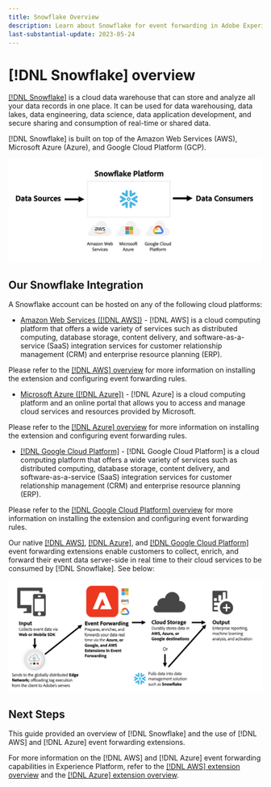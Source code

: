 ```yaml
---
title: Snowflake Overview
description: Learn about Snowflake for event forwarding in Adobe Experience Platform.
last-substantial-update: 2023-05-24
---
```

# [!DNL Snowflake] overview

[[!DNL Snowflake]](https://www.snowflake.com/en/) is a cloud data warehouse that can store and analyze all your data records in one place. It can be used for data warehousing, data lakes, data engineering, data science, data application development, and secure sharing and consumption of real-time or shared data.

[!DNL Snowflake] is built on top of the Amazon Web Services (AWS), Microsoft Azure (Azure), and Google Cloud Platform (GCP).  

![Diagram showing the [!DNL Snowflake] data architecture.](../../../images/extensions/server/snowflake/snowflake.png)

## Our Snowflake Integration

A Snowflake account can be hosted on any of the following cloud platforms:

- [Amazon Web Services ([!DNL AWS])](https://aws.amazon.com/) - [!DNL AWS] is a cloud computing platform that offers a wide variety of services such as distributed computing, database storage, content delivery, and software-as-a-service (SaaS) integration services for customer relationship management (CRM) and enterprise resource planning (ERP). 

Please refer to the [[!DNL AWS] overview](../aws/overview.md) for more information on installing the extension and configuring event forwarding rules. 

- [Microsoft Azure ([!DNL Azure])](https://azure.microsoft.com/en-us/products/event-hubs/#overview) - [!DNL Azure] is a cloud computing platform and an online portal that allows you to access and manage cloud services and resources provided by Microsoft. 

Please refer to the [[!DNL Azure] overview](../azure/overview.md) for more information on installing the extension and configuring event forwarding rules. 

- [[!DNL Google Cloud Platform]](https://cloud.google.com/) - [!DNL Google Cloud Platform] is a cloud computing platform that offers a wide variety of services such as distributed computing, database storage, content delivery, and software-as-a-service (SaaS) integration services for customer relationship management (CRM) and enterprise resource planning (ERP).

Please refer to the [[!DNL Google Cloud Platform] overview](../google-cloud-platform/overview.md) for more information on installing the extension and configuring event forwarding rules. 

Our native [[!DNL AWS]](../aws/overview.md), [[!DNL Azure]](../azure/overview.md), and [[!DNL Google Cloud Platform]](../google-cloud-platform/overview.md) event forwarding extensions enable customers to collect, enrich, and forward their event data server-side in real time to their cloud services to be consumed by [!DNL Snowflake]. See below:

![[!DNL Snowflake] reporting diagram showing the link between [!DNL AWS] and [!DNL  Azure].](../../../images/extensions/server/snowflake/snowflake-workflow.png)

## Next Steps

This guide provided an overview of [!DNL Snowflake] and the use of [!DNL AWS] and [!DNL Azure] event forwarding extensions. 

For more information on the [!DNL AWS] and [!DNL Azure] event forwarding capabilities in Experience Platform, refer to the [[!DNL AWS] extension overview](../aws/overview.md) and the [[!DNL Azure] extension overview](../azure/overview.md).
